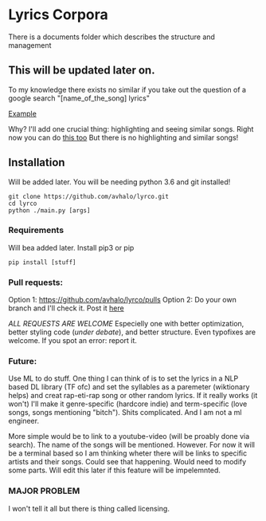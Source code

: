 # Lyrics Corpora

There is a documents folder which describes the structure and management

## This will be updated later on.

To my knowledge there exists no similar if you take out the question of a google search "[name_of_the_song] lyrics"

[Example](https://www.google.com/search?client=firefox-b-d&q=remember+the+name+lyrics)

Why? I'll add one crucial thing: highlighting and seeing similar songs.
Right now you can do [this too](https://www.google.com/search?client=firefox-b-d&q=back+when+mark+walberg+was+lyrics)
But there is no highlighting and similar songs! 

## Installation
Will be added later.
You will be needing python 3.6 and git installed!
```
git clone https://github.com/avhalo/lyrco.git
cd lyrco
python ./main.py [args]
```

### Requirements
Will bea added later. Install pip3 or pip
```
pip install [stuff]
```

### Pull requests:

Option 1: https://github.com/avhalo/lyrco/pulls
Option 2: Do your own branch and I'll check it. Post it [here](https://github.com/avhalo/lyrco/issues)

*ALL REQUESTS ARE WELCOME* Especielly one with better optimization, better styling code (_under debate_), and better structure. Even typofixes are welcome. If you spot an error: report it.


### Future:
Use ML to do stuff. One thing I can think of is to set the lyrics in a NLP based DL library (TF ofc) and set the syllables as a paremeter (wiktionary helps) and creat rap-eti-rap song or other random lyrics. If it really works (it won't) I'll make it genre-specific (hardcore indie) and term-specific (love songs, songs mentioning "bitch"). Shits complicated. And I am not a ml engineer.

More simple would be to link to a youtube-video (will be proably done via search). The name of the songs will be mentioned. However. For now it will be a terminal based so I am thinking wheter there will be links to specific artists and their songs. Could see that happening. Would need to modify some parts. Will edit this later if this feature will be impelemnted.


### MAJOR PROBLEM

I won't tell it all but there is thing called licensing. 